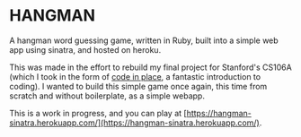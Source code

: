 # HANGMAN

A hangman word guessing game, written in Ruby, built into a simple web app
using sinatra, and hosted on heroku.

This was made in the effort to rebuild my final project for Stanford's CS106A
(which I took in the form of [code in place](https://codeinplace.stanford.edu/),
a fantastic introduction to coding). I wanted to build this simple game once
again, this time from scratch and without boilerplate, as a simple webapp.

This is a work in progress, and you can play at
[https://hangman-sinatra.herokuapp.com/](https://hangman-sinatra.herokuapp.com/).
